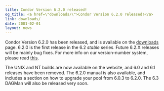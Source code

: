 ```yaml
---
title: Condor Version 6.2.0 released!
og_title: <a href=\"downloads/\">Condor Version 6.2.0 released!</a>
link: downloads/
date: 2001-02-01
layout: news
---
```


Condor Version 6.2.0 has been released, and is available on the <a href="downloads/"> downloads</a> page. 6.2.0 is the first release in the 6.2 <i>stable</i> series. Future 6.2.X releases will be mainly bug fixes. For more info on our version-number system, please read <a href="version_number.html">this</a>.   <p> The UNIX and NT builds are now available on the website, and 6.0 and 6.1 releases have been removed.  The 6.2.0 manual is also available, and includes a section on how to upgrade your pool from 6.0.3 to 6.2.0. The 6.3 DAGMan will also be released very soon.
